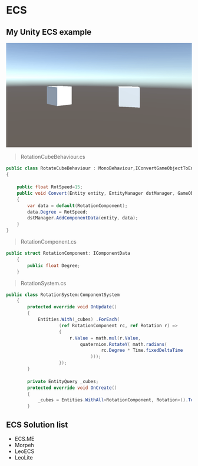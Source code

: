 # ECS

## My Unity ECS example

![My ecs in Unity](res\MyECSinUnity.gif)

> RotationCubeBehaviour.cs
```csharp
public class RotateCubeBehaviour : MonoBehaviour,IConvertGameObjectToEntity
{

    public float RotSpeed=15;
    public void Convert(Entity entity, EntityManager dstManager, GameObjectConversionSystem conversionSystem)
    {
        var data = default(RotationComponent);
        data.Degree = RotSpeed;
        dstManager.AddComponentData(entity, data);
    }
}
```

> RotationComponent.cs
```csharp
public struct RotationComponent: IComponentData
    {
        public float Degree;
    }
```

> RotationSystem.cs
```csharp
public class RotationSystem:ComponentSystem
    {
        protected override void OnUpdate()
        {
            Entities.With(_cubes) .ForEach(
                    (ref RotationComponent rc, ref Rotation r) =>
                    {
                        r.Value = math.mul(r.Value,
                            quaternion.RotateY( math.radians(
                                    rc.Degree * Time.fixedDeltaTime
                                ))); 
                    });
        }

        private EntityQuery _cubes;
        protected override void OnCreate()
        {
            _cubes = Entities.WithAll<RotationComponent, Rotation>().ToEntityQuery();
        }
```

## ECS Solution list

- ECS.ME
- Morpeh
- LeoECS
- LeoLite

